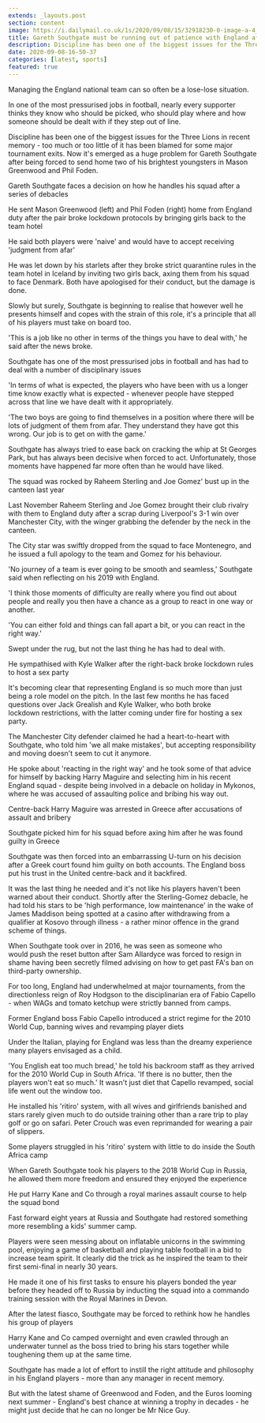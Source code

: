 ```yaml
---
extends: _layouts.post
section: content
image: https://i.dailymail.co.uk/1s/2020/09/08/15/32918230-0-image-a-4_1599575130672.jpg 
title: Gareth Southgate must be running out of patience with England after Greenwood and Foden fiasco 
description: Discipline has been one of the biggest issues for the Three Lions in recent memory - too much or too little of it has been blamed for major tournament exits. Now it looks to be a major problem for Southgate. 
date: 2020-09-08-16-50-37 
categories: [latest, sports] 
featured: true 
--- 
```

Managing the England national team can so often be a lose-lose situation. 

In one of the most pressurised jobs in football, nearly every supporter thinks they know who should be picked, who should play where and how someone should be dealt with if they step out of line. 

Discipline has been one of the biggest issues for the Three Lions in recent memory - too much or too little of it has been blamed for some major tournament exits. Now it's emerged as a huge problem for Gareth Southgate after being forced to send home two of his brightest youngsters in Mason Greenwood and Phil Foden.

Gareth Southgate faces a decision on how he handles his squad after a series of debacles

He sent Mason Greenwood (left) and Phil Foden (right) home from England duty after the pair broke lockdown protocols by bringing girls back to the team hotel

He said both players were 'naive' and would have to accept receiving 'judgment from afar'

He was let down by his starlets after they broke strict quarantine rules in the team hotel in Iceland by inviting two girls back, axing them from his squad to face Denmark. Both have apologised for their conduct, but the damage is done. 

Slowly but surely, Southgate is beginning to realise that however well he presents himself and copes with the strain of this role, it's a principle that all of his players must take on board too. 

'This is a job like no other in terms of the things you have to deal with,' he said after the news broke. 

Southgate has one of the most pressurised jobs in football and has had to deal with a number of disciplinary issues 

'In terms of what is expected, the players who have been with us a longer time know exactly what is expected - whenever people have stepped across that line we have dealt with it appropriately. 

'The two boys are going to find themselves in a position where there will be lots of judgment of them from afar. They understand they have got this wrong. Our job is to get on with the game.'

Southgate has always tried to ease back on cracking the whip at St Georges Park, but has always been decisive when forced to act. Unfortunately, those moments have happened far more often than he would have liked. 

The squad was rocked by Raheem Sterling and Joe Gomez' bust up in the canteen last year 

Last November Raheem Sterling and Joe Gomez brought their club rivalry with them to England duty after a scrap during Liverpool's 3-1 win over Manchester City, with the winger grabbing the defender by the neck in the canteen.

The City star was swiftly dropped from the squad to face Montenegro, and he issued a full apology to the team and Gomez for his behaviour.

'No journey of a team is ever going to be smooth and seamless,' Southgate said when reflecting on his 2019 with England. 

'I think those moments of difficulty are really where you find out about people and really you then have a chance as a group to react in one way or another.

'You can either fold and things can fall apart a bit, or you can react in the right way.'

Swept under the rug, but not the last thing he has had to deal with. 

He sympathised with Kyle Walker after the right-back broke lockdown rules to host a sex party 

It's becoming clear that representing England is so much more than just being a role model on the pitch. In the last few months he has faced questions over Jack Grealish and Kyle Walker, who both broke lockdown restrictions, with the latter coming under fire for hosting a sex party.

The Manchester City defender claimed he had a heart-to-heart with Southgate, who told him 'we all make mistakes', but accepting responsibility and moving doesn't seem to cut it anymore. 

He spoke about 'reacting in the right way' and he took some of that advice for himself by backing Harry Maguire and selecting him in his recent England squad - despite being involved in a debacle on holiday in Mykonos, where he was accused of assaulting police and bribing his way out.

Centre-back Harry Maguire was arrested in Greece after accusations of assault and bribery 

 Southgate picked him for his squad before axing him after he was found guilty in Greece

Southgate was then forced into an embarrassing U-turn on his decision after a Greek court found him guilty on both accounts. The England boss put his trust in the United centre-back and it backfired. 

It was the last thing he needed and it's not like his players haven't been warned about their conduct. Shortly after the Sterling-Gomez debacle, he had told his stars to be 'high performance, low maintenance' in the wake of James Maddison being spotted at a casino after withdrawing from a qualifier at Kosovo through illness - a rather minor offence in the grand scheme of things.  

When Southgate took over in 2016, he was seen as someone who would push the reset button after Sam Allardyce was forced to resign in shame having been secretly filmed advising on how to get past FA's ban on third-party ownership. 

For too long, England had underwhelmed at major tournaments, from the directionless reign of Roy Hodgson to the disciplinarian era of Fabio Capello - when WAGs and tomato ketchup were strictly banned from camps.

Former England boss Fabio Capello introduced a strict regime for the 2010 World Cup, banning wives and revamping player diets

Under the Italian, playing for England was less than the dreamy experience many players envisaged as a child. 

'You English eat too much bread,' he told his backroom staff as they arrived for the 2010 World Cup in South Africa. 'If there is no butter, then the players won't eat so much.' It wasn't just diet that Capello revamped, social life went out the window too. 

He installed his 'ritiro' system, with all wives and girlfriends banished and stars rarely given much to do outside training other than a rare trip to play golf or go on safari. Peter Crouch was even reprimanded for wearing a pair of slippers. 

Some players struggled in his 'ritiro' system with little to do inside the South Africa camp  

When Gareth Southgate took his players to the 2018 World Cup in Russia, he allowed them more freedom and ensured they enjoyed the experience

He put Harry Kane and Co through a royal marines assault course to help the squad bond 

Fast forward eight years at Russia and Southgate had restored something more resembling a kids' summer camp. 

Players were seen messing about on inflatable unicorns in the swimming pool, enjoying a game of basketball and playing table football in a bid to increase team spirit. It clearly did the trick as he inspired the team to their first semi-final in nearly 30 years.

He made it one of his first tasks to ensure his players bonded the year before they headed off to Russia by inducting the squad into a commando training session with the Royal Marines in Devon. 

After the latest fiasco, Southgate may be forced to rethink how he handles his group of players

Harry Kane and Co camped overnight and even crawled through an underwater tunnel as the boss tried to bring his stars together while toughening them up at the same time. 

Southgate has made a lot of effort to instill the right attitude and philosophy in his England players - more than any manager in recent memory. 

But with the latest shame of Greenwood and Foden, and the Euros looming next summer - England's best chance at winning a trophy in decades - he might just decide that he can no longer be Mr Nice Guy. 


